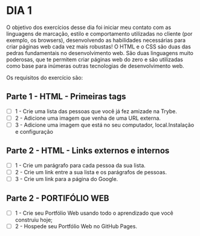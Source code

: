 # DIA 1

O objetivo dos exercícios desse dia foi iniciar meu contato com as linguagens de marcação, estilo e comportamento utilizadas no cliente (por exemplo, os browsers), desenvolvendo as habilidades necessárias para criar páginas web cada vez mais robustas!
O HTML e o CSS são duas das pedras fundamentais no desenvolvimento web. São duas linguagens muito poderosas, que te permitem criar páginas web do zero e são utilizadas como base para inúmeras outras tecnologias de desenvolvimento web.

Os requisitos do exercício são:

## Parte 1 - HTML - Primeiras tags
- [ ] 1 - Crie uma lista das pessoas que você já fez amizade na Trybe.
- [ ] 2 - Adicione uma imagem que venha de uma URL externa.
- [ ] 3 - Adicione uma imagem que está no seu computador, local.Instalação e configuração

## Parte 2 - HTML - Links externos e internos
- [ ] 1 - Crie um parágrafo para cada pessoa da sua lista.
- [ ] 2 - Crie um link entre a sua lista e os parágrafos de pessoas.
- [ ] 3 - Crie um link para a página do Google.

## Parte 2 - PORTIFÓLIO WEB
- [ ] 1 - Crie seu Portfólio Web usando todo o aprendizado que você construiu hoje;
- [ ] 2 - Hospede seu Portfólio Web no GitHub Pages.

